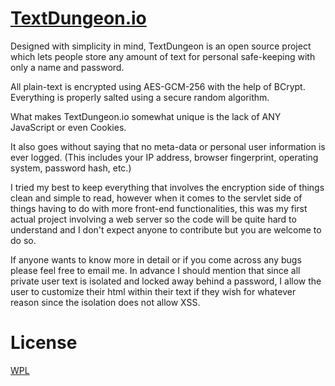 # [TextDungeon.io](https://textdungeon.io/)


Designed with simplicity in mind, TextDungeon is an open source project 
which lets people store any amount of text for personal safe-keeping 
with only a name and password.
   
All plain-text is encrypted using AES-GCM-256 with the help of BCrypt. Everything is properly salted using a secure random algorithm. 
   
What makes TextDungeon.io somewhat unique is the lack of ANY JavaScript or even Cookies.

It also goes without saying that no meta-data or personal user information is ever logged.
(This includes your IP address, browser fingerprint, operating system, password hash, etc.)

I tried my best to keep everything that involves the encryption side of things clean and simple to read, however when it comes to the servlet side of things having to do with more front-end functionalities, this was my first actual project involving a web server so the code will be quite hard to understand and I don't expect anyone to contribute but you are welcome to do so.

If anyone wants to know more in detail or if you come across any bugs please feel free to email me. In advance I should mention that since all private user text is isolated and locked away behind a password, I allow the user to customize their html within their text if they wish for whatever reason since the isolation does not allow XSS.

# License
[WPL](https://github.com/PlanetRenox/TextDungeon.io/blob/master/LICENSE)
   
